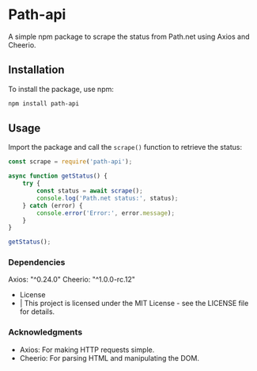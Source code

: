 # Path-api

A simple npm package to scrape the status from Path.net using Axios and Cheerio.

## Installation

To install the package, use npm:

```bash
npm install path-api
```

## Usage

Import the package and call the `scrape()` function to retrieve the status:

```js
const scrape = require('path-api');

async function getStatus() {
    try {
        const status = await scrape();
        console.log('Path.net status:', status);
    } catch (error) {
        console.error('Error:', error.message);
    }
}

getStatus();
```


### Dependencies
Axios: "^0.24.0"
Cheerio: "^1.0.0-rc.12"
- License
- | This project is licensed under the MIT License - see the LICENSE file for details.

### Acknowledgments
- Axios: For making HTTP requests simple.
- Cheerio: For parsing HTML and manipulating the DOM.

